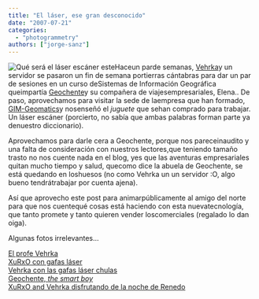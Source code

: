 ```yaml
---
title: "El láser, ese gran desconocido"
date: "2007-07-21"
categories: 
  - "photogrammetry"
authors: ["jorge-sanz"]
---
```


![Qué será el láser escáner este](images/vehrkapregunta.jpg)Haceun parde semanas, [Vehrka](http://www.geomaticblog.net/gb2/user/vehrka)y un servidor se pasaron un fin de semana portierras cántabras para dar un par de sesiones en un curso deSistemas de Información Geográfica queimpartía [Geochente](http://www.geomaticblog.net/gb2/user/geochente)y su compañera de viajesempresariales, Elena.. De paso, aprovechamos para visitar la sede de laempresa que han formado, [GIM-Geomatics](http://www.gim-geomatics.com/)y nosenseñó el _juguete_ que sehan comprado para trabajar. Un láser escáner (porcierto, no sabía que ambas palabras forman parte ya denuestro diccionario).

Aprovechamos para darle cera a Geochente, porque nos pareceinaudito y una falta de consideración con nuestros lectores,que teniendo tamaño trasto no nos cuente nada en el blog, yes que las aventuras empresariales quitan mucho tiempo y salud, quecomo dice la abuela de Geochente, se está quedando en loshuesos (no como Vehrka un un servidor :O, algo bueno tendrátrabajar por cuenta ajena).

Así que aprovecho este post para animarpúblicamente al amigo del norte para que nos cuentequé cosas está haciendo con esta nuevatecnología, que tanto promete y tanto quieren vender loscomerciales (regalado lo dan oiga).

Algunas fotos irrelevantes...

[El profe Vehrka](/gb2/files/images/posts/santander07/vehrkaprofe.jpg)  
[XuRxO con gafas láser](/gb2/files/images/posts/santander07/xurxogafas.jpg)  
[Vehrka con las gafas láser chulas](/gb2/files/images/posts/santander07/vehrkagafas.jpg)  
[Geochente, _the smart boy_](/gb2/files/images/posts/santander07/smartboy.jpg)  
[XuRxO and Vehrka disfrutando de la noche de Renedo](/gb2/files/images/posts/santander07/xurxoyvehrka.jpg)
